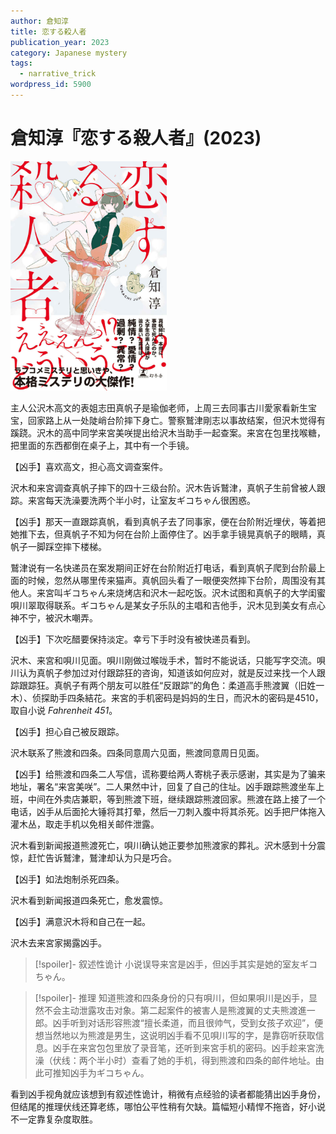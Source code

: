 ```yaml
---
author: 倉知淳
title: 恋する殺人者
publication_year: 2023
category: Japanese mystery
tags:
  - narrative_trick
wordpress_id: 5900
---
```


# 倉知淳『恋する殺人者』(2023)

<img src=images/2023b_cover.jpg width=250/>

主人公沢木高文的表姐志田真帆子是瑜伽老师，上周三去同事古川愛家看新生宝宝，回家路上从一处陡峭台阶摔下身亡。警察鷲津剛志以事故结案，但沢木觉得有蹊跷。沢木的高中同学来宮美咲提出给沢木当助手一起查案。来宮在包里找喉糖，把里面的东西都倒在桌子上，其中有一个手镜。

【凶手】喜欢高文，担心高文调查案件。

沢木和来宮调查真帆子摔下的四十三级台阶。沢木告诉鷲津，真帆子生前曾被人跟踪。来宮每天洗澡要洗两个半小时，让室友ギコちゃん很困惑。

【凶手】那天一直跟踪真帆，看到真帆子去了同事家，便在台阶附近埋伏，等着把她推下去，但真帆子不知为何在台阶上面停住了。凶手拿手镜晃真帆子的眼睛，真帆子一脚踩空摔下楼梯。

鷲津说有一名快递员在案发期间正好在台阶附近打电话，看到真帆子爬到台阶最上面的时候，忽然从哪里传来猫声。真帆回头看了一眼便突然摔下台阶，周围没有其他人。来宮叫ギコちゃん来烧烤店和沢木一起吃饭。沢木试图和真帆子的大学闺蜜唄川翠取得联系。ギコちゃん是某女子乐队的主唱和吉他手，沢木见到美女有点心神不宁，被沢木嘲弄。

【凶手】下次吃醋要保持淡定。幸亏下手时没有被快递员看到。

沢木、来宮和唄川见面。唄川刚做过喉咙手术，暂时不能说话，只能写字交流。唄川认为真帆子参加过对付跟踪狂的咨询，知道该如何应对，就是反过来找一个人跟踪跟踪狂。真帆子有两个朋友可以胜任“反跟踪”的角色：柔道高手熊渡翼（旧姓一木）、侦探助手四条結花。来宮的手机密码是妈妈的生日，而沢木的密码是4510，取自小说 <i>Fahrenheit 451</i>。

【凶手】担心自己被反跟踪。

沢木联系了熊渡和四条。四条同意周六见面，熊渡同意周日见面。

【凶手】给熊渡和四条二人写信，谎称要给两人寄桃子表示感谢，其实是为了骗来地址，署名“来宮美咲”。二人果然中计，回复了自己的住址。凶手跟踪熊渡坐车上班，中间在外卖店兼职，等到熊渡下班，继续跟踪熊渡回家。熊渡在路上接了一个电话，凶手从后面抡大锤将其打晕，然后一刀刺入腹中将其杀死。凶手把尸体拖入灌木丛，取走手机以免相关邮件泄露。

沢木看到新闻报道熊渡死亡，唄川确认她正要参加熊渡家的葬礼。沢木感到十分震惊，赶忙告诉鷲津，鷲津却认为只是巧合。

【凶手】如法炮制杀死四条。

沢木看到新闻报道四条死亡，愈发震惊。

【凶手】满意沢木将和自己在一起。

沢木去来宮家揭露凶手。

> [!spoiler]- 叙述性诡计
> 小说误导来宮是凶手，但凶手其实是她的室友ギコちゃん。

> [!spoiler]- 推理
> 知道熊渡和四条身份的只有唄川，但如果唄川是凶手，显然不会主动泄露攻击对象。第二起案件的被害人是熊渡翼的丈夫熊渡進一郎。凶手听到对话形容熊渡“擅长柔道，而且很帅气，受到女孩子欢迎”，便想当然地以为熊渡是男生，这说明凶手看不见唄川写的字，是靠窃听获取信息。凶手在来宮包包里放了录音笔，还听到来宮手机的密码。凶手趁来宮洗澡（伏线：两个半小时）查看了她的手机，得到熊渡和四条的邮件地址。由此可推知凶手为ギコちゃん。

看到凶手视角就应该想到有叙述性诡计，稍微有点经验的读者都能猜出凶手身份，但结尾的推理伏线还算老练，哪怕公平性稍有欠缺。篇幅短小精悍不拖沓，好小说不一定靠复杂度取胜。